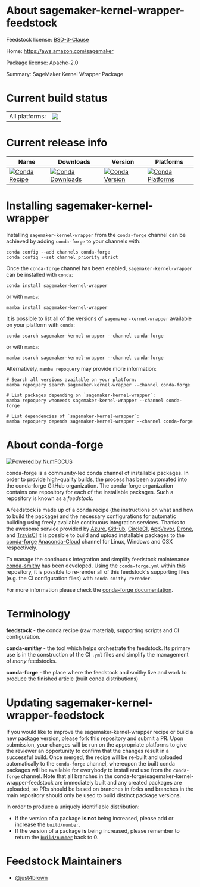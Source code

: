 About sagemaker-kernel-wrapper-feedstock
========================================

Feedstock license: [BSD-3-Clause](https://github.com/conda-forge/sagemaker-kernel-wrapper-feedstock/blob/main/LICENSE.txt)

Home: https://aws.amazon.com/sagemaker

Package license: Apache-2.0

Summary: SageMaker Kernel Wrapper Package

Current build status
====================


<table><tr><td>All platforms:</td>
    <td>
      <a href="https://dev.azure.com/conda-forge/feedstock-builds/_build/latest?definitionId=20538&branchName=main">
        <img src="https://dev.azure.com/conda-forge/feedstock-builds/_apis/build/status/sagemaker-kernel-wrapper-feedstock?branchName=main">
      </a>
    </td>
  </tr>
</table>

Current release info
====================

| Name | Downloads | Version | Platforms |
| --- | --- | --- | --- |
| [![Conda Recipe](https://img.shields.io/badge/recipe-sagemaker--kernel--wrapper-green.svg)](https://anaconda.org/conda-forge/sagemaker-kernel-wrapper) | [![Conda Downloads](https://img.shields.io/conda/dn/conda-forge/sagemaker-kernel-wrapper.svg)](https://anaconda.org/conda-forge/sagemaker-kernel-wrapper) | [![Conda Version](https://img.shields.io/conda/vn/conda-forge/sagemaker-kernel-wrapper.svg)](https://anaconda.org/conda-forge/sagemaker-kernel-wrapper) | [![Conda Platforms](https://img.shields.io/conda/pn/conda-forge/sagemaker-kernel-wrapper.svg)](https://anaconda.org/conda-forge/sagemaker-kernel-wrapper) |

Installing sagemaker-kernel-wrapper
===================================

Installing `sagemaker-kernel-wrapper` from the `conda-forge` channel can be achieved by adding `conda-forge` to your channels with:

```
conda config --add channels conda-forge
conda config --set channel_priority strict
```

Once the `conda-forge` channel has been enabled, `sagemaker-kernel-wrapper` can be installed with `conda`:

```
conda install sagemaker-kernel-wrapper
```

or with `mamba`:

```
mamba install sagemaker-kernel-wrapper
```

It is possible to list all of the versions of `sagemaker-kernel-wrapper` available on your platform with `conda`:

```
conda search sagemaker-kernel-wrapper --channel conda-forge
```

or with `mamba`:

```
mamba search sagemaker-kernel-wrapper --channel conda-forge
```

Alternatively, `mamba repoquery` may provide more information:

```
# Search all versions available on your platform:
mamba repoquery search sagemaker-kernel-wrapper --channel conda-forge

# List packages depending on `sagemaker-kernel-wrapper`:
mamba repoquery whoneeds sagemaker-kernel-wrapper --channel conda-forge

# List dependencies of `sagemaker-kernel-wrapper`:
mamba repoquery depends sagemaker-kernel-wrapper --channel conda-forge
```


About conda-forge
=================

[![Powered by
NumFOCUS](https://img.shields.io/badge/powered%20by-NumFOCUS-orange.svg?style=flat&colorA=E1523D&colorB=007D8A)](https://numfocus.org)

conda-forge is a community-led conda channel of installable packages.
In order to provide high-quality builds, the process has been automated into the
conda-forge GitHub organization. The conda-forge organization contains one repository
for each of the installable packages. Such a repository is known as a *feedstock*.

A feedstock is made up of a conda recipe (the instructions on what and how to build
the package) and the necessary configurations for automatic building using freely
available continuous integration services. Thanks to the awesome service provided by
[Azure](https://azure.microsoft.com/en-us/services/devops/), [GitHub](https://github.com/),
[CircleCI](https://circleci.com/), [AppVeyor](https://www.appveyor.com/),
[Drone](https://cloud.drone.io/welcome), and [TravisCI](https://travis-ci.com/)
it is possible to build and upload installable packages to the
[conda-forge](https://anaconda.org/conda-forge) [Anaconda-Cloud](https://anaconda.org/)
channel for Linux, Windows and OSX respectively.

To manage the continuous integration and simplify feedstock maintenance
[conda-smithy](https://github.com/conda-forge/conda-smithy) has been developed.
Using the ``conda-forge.yml`` within this repository, it is possible to re-render all of
this feedstock's supporting files (e.g. the CI configuration files) with ``conda smithy rerender``.

For more information please check the [conda-forge documentation](https://conda-forge.org/docs/).

Terminology
===========

**feedstock** - the conda recipe (raw material), supporting scripts and CI configuration.

**conda-smithy** - the tool which helps orchestrate the feedstock.
                   Its primary use is in the construction of the CI ``.yml`` files
                   and simplify the management of *many* feedstocks.

**conda-forge** - the place where the feedstock and smithy live and work to
                  produce the finished article (built conda distributions)


Updating sagemaker-kernel-wrapper-feedstock
===========================================

If you would like to improve the sagemaker-kernel-wrapper recipe or build a new
package version, please fork this repository and submit a PR. Upon submission,
your changes will be run on the appropriate platforms to give the reviewer an
opportunity to confirm that the changes result in a successful build. Once
merged, the recipe will be re-built and uploaded automatically to the
`conda-forge` channel, whereupon the built conda packages will be available for
everybody to install and use from the `conda-forge` channel.
Note that all branches in the conda-forge/sagemaker-kernel-wrapper-feedstock are
immediately built and any created packages are uploaded, so PRs should be based
on branches in forks and branches in the main repository should only be used to
build distinct package versions.

In order to produce a uniquely identifiable distribution:
 * If the version of a package **is not** being increased, please add or increase
   the [``build/number``](https://docs.conda.io/projects/conda-build/en/latest/resources/define-metadata.html#build-number-and-string).
 * If the version of a package **is** being increased, please remember to return
   the [``build/number``](https://docs.conda.io/projects/conda-build/en/latest/resources/define-metadata.html#build-number-and-string)
   back to 0.

Feedstock Maintainers
=====================

* [@just4brown](https://github.com/just4brown/)

